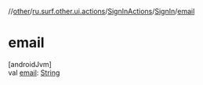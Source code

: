 //[other](../../../../index.md)/[ru.surf.other.ui.actions](../../index.md)/[SignInActions](../index.md)/[SignIn](index.md)/[email](email.md)

# email

[androidJvm]\
val [email](email.md): [String](https://kotlinlang.org/api/latest/jvm/stdlib/kotlin/-string/index.html)
